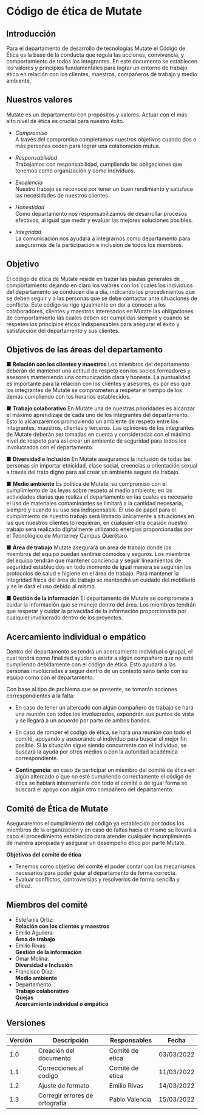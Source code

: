 # Código de ética de Mutate

## Introducción

Para el departamento de desarrollo de tecnologías Mutate el Código de Ética es la base de la conducta que regula las acciones, convivencia, y comportamiento de todos los integrantes. En este documento se establecen los valores y principios fundamentales para lograr un entorno de trabajo ético en relación con los clientes, maestros, compañeros de trabajo y medio ambiente.

## Nuestros valores

Mutate es un departamento con propósitos y valores. Actuar con el más alto nivel de ética es crucial para nuestro éxito.

- _Compromiso_  
  A través del compromiso completamos nuestros objetivos cuando dos o más personas ceden para lograr una colaboración mutua.

- _Responsabilidad_  
  Trabajamos con responsabilidad, cumpliendo las obligaciones que tenemos como organización y como individuos.

- _Excelencia_  
  Nuestro trabajo se reconoce por tener un buen rendimiento y satisface las necesidades de nuestros clientes.

- _Honestidad_  
  Como departamento nos responsabilizamos de desarrollar procesos efectivos, al igual que medir y evaluar las mejores soluciones posibles.

- _Integridad_  
  La comunicación nos ayudará a integrarnos como departamento para asegurarnos de la participación e inclusión de todos los miembros.

## Objetivo

El código de ética de Mutate reside en trazar las pautas generales de comportamiento dejando en claro los valores con los cuales los individuos del departamento se conducen día a día, indicando los procedimientos que se deben seguir y a las personas que se debe contactar ante situaciones de conflicto. Este código se rige igualmente en dar a conocer a los colaboradores, clientes y maestros interesados en Mutate las obligaciones de comportamiento las cuales deben ser cumplidas siempre y cuando se respeten los principios éticos indispensables para asegurar el éxito y satisfacción del departamento y sus clientes.

## Objetivos de las áreas del departamento

■ **Relación con los clientes y maestros**
Los miembros del departamento deberán de mantener una actitud de respeto con los socios formadores y asesores manteniendo una comunicación clara y honesta. La puntualidad es importante para la relación con los clientes y asesores, es por eso que los integrantes de Mutate se comprometen a respetar el tiempo de los demás cumpliendo con los horarios establecidos.

■ **Trabajo colaborativo**
En Mutate una de nuestras prioridades es alcanzar el máximo aprendizaje de cada uno de los integrantes del departamento. Esto lo alcanzaremos promoviendo un ambiente de respeto entre los integrantes, maestros, clientes y terceros. Las opiniones de los integrantes de Mutate deberán ser tomadas en cuenta y consideradas con el máximo nivel de respeto para así crear un ambiente de seguridad para todos los involucrados con el departamento.

■ **Diversidad e Inclusión**
En Mutate aseguramos la inclusión de todas las personas sin importar etnicidad, clase social, creencias u orientación sexual a través del trato digno para así crear un ambiente seguro de trabajo.

■ **Medio ambiente**
Es política de Mutate, su compromiso con el cumplimiento de las leyes sobre respeto al medio ambiente, en las actividades diarias que realiza el departamento en las cuales es necesario el uso de materiales contaminantes se limitará a la cantidad necesaria, siempre y cuando su uso sea indispensable. El uso de papel para el cumplimiento de nuestro trabajo será limitado únicamente a situaciones en las que nuestros clientes lo requieran, en cualquier otra ocasión nuestro trabajo será realizado digitalmente utilizando energías proporcionadas por el Tecnológico de Monterrey Campus Querétaro.

■ **Área de trabajo**
Mutate asegurará un área de trabajo donde los miembros del equipo puedan sentirse cómodos y seguros. Los miembros del equipo tendrán que mantener conciencia y seguir lineamientos de seguridad establecidos en todo momento de igual manera se seguirán los protocolos de salud e higiene en el área de trabajo. Para mantener la integridad física del área de trabajo se mantendrá un cuidado del mobiliario y se le dará el uso debido al mismo.

■ **Gestión de la información**
El departamento de Mutate se compromete a cuidar la información que se maneje dentro del área. Los miembros tendrán que respetar y cuidar la privacidad de la información proporcionada por cualquier involucrado dentro de los proyectos.

## Acercamiento individual o empático

Dentro del departamento se tendrá un acercamiento individual o grupal, el cual tendrá como finalidad ayudar o asistir a algún compañero que no esté cumpliendo debidamente con el código de ética. Esto ayudará a las personas involucradas a seguir dentro de un contexto sano tanto con su equipo como con el departamento.

Con base al tipo de problema que se presente, se tomarán acciones correspondientes a la falta:

- En caso de tener un altercado con algún compañero de trabajo se hará una reunión con todos los involucrados, expondrán sus puntos de vista y se llegará a un acuerdo por parte de ambos bandos.

- En caso de romper el código de ética, se hará una reunión con todo el comité, apoyando y asesorando al individuo para buscar el mejor fin posible. Si la situación sigue siendo concurrente con el individuo, se buscará la ayuda por otros medios o con la autoridad académica correspondiente.

- **Contingencia**: en caso de participar un miembro del comité de ética en algún altercado o que no esté cumpliendo correctamente el código de ética se hablará internamente con todo el comité o de igual forma se buscará el apoyo con algún otro compañero del departamento.

## Comité de Ética de Mutate

Aseguraremos el cumplimiento del código ya establecido por todos los miembros de la organización y en caso de faltas hacia el mismo se llevará a cabo el procedimiento establecido para atender cualquier incumplimiento de manera apropiada y asegurar un desempeño ético por parte Mutate.

**Objetivos del comité de ética**

- Tenemos como objetivo del comité el poder contar con los mecanismos necesarios para poder guiar al departamento de forma correcta. 
- Evaluar conflictos, controversias y resolverlos de forma sencilla y eficaz.

## Miembros del comité

- Estefanía Ortiz:  
**Relación con los clientes y maestros**
- Emilio Aguilera:  
**Área de trabajo**
- Emilio Rivas:  
**Gestión de la información**
- Omar Molina:  
**Diversidad e Inclusión**
- Francisco Díaz:  
**Medio ambiente**
- Departamento:   
**Trabajo colaborativo**  
**Quejas**  
**Acercamiento individual o empático**  

## Versiones

| Versión | Descripción                      | Responsables    | Fecha      |
| ------- | -------------------------------- | --------------- | ---------- |
| 1.0     | Creación del documento           | Comité de etica | 03/03/2022 |
| 1.1     | Correcciones al codigo           | Comité de etica | 11/03/2022 |
| 1.2     | Ajuste de formato                | Emilio Rivas    | 14/03/2022 |
| 1.3     | Corregir errores de ortografía   | Pablo Valencia  | 15/03/2022 |
